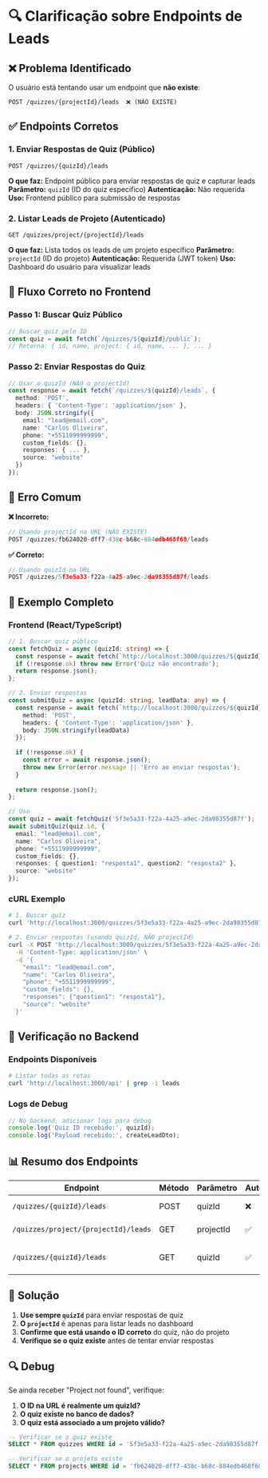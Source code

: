 # 🔍 Clarificação sobre Endpoints de Leads

## ❌ Problema Identificado

O usuário está tentando usar um endpoint que **não existe**:
```
POST /quizzes/{projectId}/leads  ❌ (NÃO EXISTE)
```

## ✅ Endpoints Corretos

### 1. **Enviar Respostas de Quiz (Público)**
```
POST /quizzes/{quizId}/leads
```

**O que faz:** Endpoint público para enviar respostas de quiz e capturar leads
**Parâmetro:** `quizId` (ID do quiz específico)
**Autenticação:** Não requerida
**Uso:** Frontend público para submissão de respostas

### 2. **Listar Leads de Projeto (Autenticado)**
```
GET /quizzes/project/{projectId}/leads
```

**O que faz:** Lista todos os leads de um projeto específico
**Parâmetro:** `projectId` (ID do projeto)
**Autenticação:** Requerida (JWT token)
**Uso:** Dashboard do usuário para visualizar leads

## 🔄 Fluxo Correto no Frontend

### Passo 1: Buscar Quiz Público
```typescript
// Buscar quiz pelo ID
const quiz = await fetch(`/quizzes/${quizId}/public`);
// Retorna: { id, name, project: { id, name, ... }, ... }
```

### Passo 2: Enviar Respostas do Quiz
```typescript
// Usar o quizId (NÃO o projectId)
const response = await fetch(`/quizzes/${quizId}/leads`, {
  method: 'POST',
  headers: { 'Content-Type': 'application/json' },
  body: JSON.stringify({
    email: "lead@email.com",
    name: "Carlos Oliveira",
    phone: "+5511999999999",
    custom_fields: {},
    responses: { ... },
    source: "website"
  })
});
```

## 🚨 Erro Comum

**❌ Incorreto:**
```typescript
// Usando projectId na URL (NÃO EXISTE)
POST /quizzes/fb624020-dff7-438c-b68c-884edb468f68/leads
```

**✅ Correto:**
```typescript
// Usando quizId na URL
POST /quizzes/5f3e5a33-f22a-4a25-a9ec-2da98355d87f/leads
```

## 📝 Exemplo Completo

### Frontend (React/TypeScript)
```typescript
// 1. Buscar quiz público
const fetchQuiz = async (quizId: string) => {
  const response = await fetch(`http://localhost:3000/quizzes/${quizId}/public`);
  if (!response.ok) throw new Error('Quiz não encontrado');
  return response.json();
};

// 2. Enviar respostas
const submitQuiz = async (quizId: string, leadData: any) => {
  const response = await fetch(`http://localhost:3000/quizzes/${quizId}/leads`, {
    method: 'POST',
    headers: { 'Content-Type': 'application/json' },
    body: JSON.stringify(leadData)
  });
  
  if (!response.ok) {
    const error = await response.json();
    throw new Error(error.message || 'Erro ao enviar respostas');
  }
  
  return response.json();
};

// Uso
const quiz = await fetchQuiz('5f3e5a33-f22a-4a25-a9ec-2da98355d87f');
await submitQuiz(quiz.id, {
  email: "lead@email.com",
  name: "Carlos Oliveira",
  phone: "+5511999999999",
  custom_fields: {},
  responses: { question1: "resposta1", question2: "resposta2" },
  source: "website"
});
```

### cURL Exemplo
```bash
# 1. Buscar quiz
curl 'http://localhost:3000/quizzes/5f3e5a33-f22a-4a25-a9ec-2da98355d87f/public'

# 2. Enviar respostas (usando quizId, NÃO projectId)
curl -X POST 'http://localhost:3000/quizzes/5f3e5a33-f22a-4a25-a9ec-2da98355d87f/leads' \
  -H 'Content-Type: application/json' \
  -d '{
    "email": "lead@email.com",
    "name": "Carlos Oliveira",
    "phone": "+5511999999999",
    "custom_fields": {},
    "responses": {"question1": "resposta1"},
    "source": "website"
  }'
```

## 🔧 Verificação no Backend

### Endpoints Disponíveis
```bash
# Listar todas as rotas
curl 'http://localhost:3000/api' | grep -i leads
```

### Logs de Debug
```typescript
// No backend, adicionar logs para debug
console.log('Quiz ID recebido:', quizId);
console.log('Payload recebido:', createLeadDto);
```

## 📊 Resumo dos Endpoints

| Endpoint | Método | Parâmetro | Autenticação | Uso |
|----------|--------|-----------|--------------|-----|
| `/quizzes/{quizId}/leads` | POST | quizId | ❌ | Enviar respostas |
| `/quizzes/project/{projectId}/leads` | GET | projectId | ✅ | Listar leads |
| `/quizzes/{quizId}/leads` | GET | quizId | ✅ | Listar leads do quiz |

## 🎯 Solução

1. **Use sempre `quizId`** para enviar respostas de quiz
2. **O `projectId`** é apenas para listar leads no dashboard
3. **Confirme que está usando o ID correto** do quiz, não do projeto
4. **Verifique se o quiz existe** antes de tentar enviar respostas

## 🔍 Debug

Se ainda receber "Project not found", verifique:

1. **O ID na URL é realmente um quizId?**
2. **O quiz existe no banco de dados?**
3. **O quiz está associado a um projeto válido?**

```sql
-- Verificar se o quiz existe
SELECT * FROM quizzes WHERE id = '5f3e5a33-f22a-4a25-a9ec-2da98355d87f';

-- Verificar se o projeto existe
SELECT * FROM projects WHERE id = 'fb624020-dff7-438c-b68c-884edb468f68';
``` 